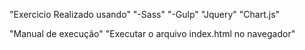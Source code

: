 "Exercicio Realizado usando"
"-Sass"
"-Gulp"
"Jquery"
"Chart.js"

"Manual de execução"
"Executar o arquivo index.html no navegador"
